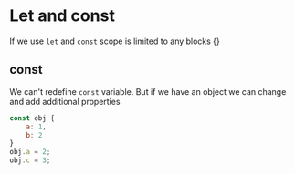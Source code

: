 # Let and const

If we use `let` and `const` scope is limited to any blocks {}

## const

We can't redefine `const` variable. But if we have an object we can change and add additional properties

```javascript
const obj {
	a: 1,
	b: 2
}
obj.a = 2;
obj.c = 3;
```
